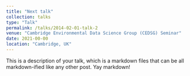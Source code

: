 ```yaml
---
title: "Next talk"
collection: talks
type: "Talk"
permalink: /talks/2014-02-01-talk-2
venue: "Cambridge Environmental Data Science Group (CEDSG) Seminar"
date: 2021-00-00
location: "Cambridge, UK"
---
```


This is a description of your talk, which is a markdown files that can be all markdown-ified like any other post. Yay markdown!
